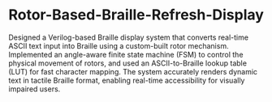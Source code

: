 # Rotor-Based-Braille-Refresh-Display
Designed a Verilog-based Braille display system that converts real-time ASCII text input into Braille using a custom-built rotor mechanism. Implemented an angle-aware finite state machine (FSM) to control the physical movement of rotors, and used an ASCII-to-Braille lookup table (LUT) for fast character mapping. The system accurately renders dynamic text in tactile Braille format, enabling real-time accessibility for visually impaired users.
